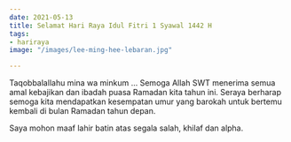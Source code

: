 ```yaml
---
date: 2021-05-13
title: Selamat Hari Raya Idul Fitri 1 Syawal 1442 H
tags:
- hariraya
image: "/images/lee-ming-hee-lebaran.jpg"

---
```

Taqobbalallahu mina wa minkum ... Semoga Allah SWT menerima semua amal kebajikan dan ibadah puasa Ramadan kita tahun ini. Seraya berharap semoga kita mendapatkan kesempatan umur yang barokah untuk bertemu kembali di bulan Ramadan tahun depan.   
  
Saya mohon maaf lahir batin atas segala salah, khilaf dan alpha.